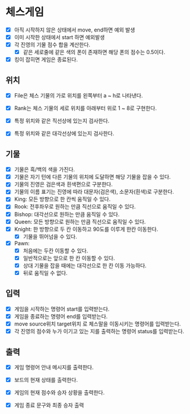# 체스게임
- [x] 아직 시작하지 않은 상태에서 move, end하면 예외 발생
- [x] 이미 시작한 상태에서 start 하면 예외발생
- [x] 각 진영의 기물 점수 합을 계산한다.
  - [x] 같은 세로줄에 같은 색의 폰이 존재하면 해당 폰의 점수는 0.5이다.
- [x] 킹이 잡히면 게임은 종료된다.

## 위치
- [x] File은 체스 기물의 가로 위치를 왼쪽부터 a ~ h로 나타낸다.
- [x] Rank는 체스 기물의 세로 위치를 아래부터 위로 1 ~ 8로 구현한다.
- [x] 특정 위치와 같은 직선상에 있는지 검사한다.
- [x] 특정 위치와 같은 대각선상에 있는지 검사한다.


## 기물
- [x] 기물은 흑/백의 색을 가진다.
- [x] 기물은 자기 턴에 다른 기물의 위치에 도달하면 해당 기물을 잡을 수 있다.
- [x] 기물의 진영은 검은색과 흰색편으로 구분한다.
- [x] 기물의 이름 표기는 진영에 따라 대문자(검은색), 소문자(흰색)로 구분한다.
- [x] King: 모든 방향으로 한 칸씩 움직일 수 있다. 
- [x] Rook: 전후좌우로 원하는 만큼 직선으로 움직일 수 있다. 
- [x] Bishop: 대각선으로 원하는 만큼 움직일 수 있다.
- [x] Queen: 모든 방향으로 원하는 만큼 직선으로 움직일 수 있다.
- [x] Knight: 한 방향으로 두 칸 이동하고 90도를 이루게 한칸 이동한다.
  - [x] 기물을 뛰어넘을 수 있다. 
- [x] Pawn:
  - [x] 처음에는 두칸 이동할 수 있다.
  - [x] 일반적으로는 앞으로 한 칸 이동할 수 있다.
  - [x] 상대 기물을 잡을 때에는 대각선으로 한 칸 이동 가능하다.
  - [x] 뒤로 움직일 수 없다.

## 입력
- [x] 게임을 시작하는 명령어 start를 입력받는다.
- [x] 게임을 종료하는 명령어 end를 입력받는다.
- [x] move source위치 target위치 로 체스말을 이동시키는 명령어를 입력받는다.
- [x] 각 진영의 점수와 누가 이기고 있는 지를 출력하는 명령어 status를 입력받는다.
 
## 출력
- [x] 게임 명령어 안내 메시지를 출력한다.
- [x] 보드의 현재 상태를 출력한다.
- [x] 게임의 현재 점수와 승자 상황을 출력한다.
- [x] 게임 종료 문구와 최종 승자 출력

